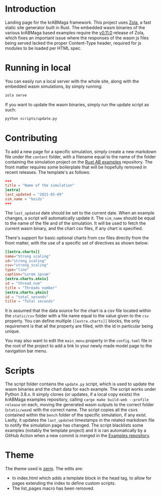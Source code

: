 # Introduction

Landing page for the krABMaga framework. This project uses [Zola](https://github.com/getzola/zola), a fast static site
generator built in Rust.
The embedded wasm binaries of the various krABMaga based examples require the
[v0.11.0](https://github.com/getzola/zola/releases/tag/v0.11.0) release of Zola, which fixes an important issue where
the responses of the wasm js files being served lacked the proper Content-Type header, required for js modules to be
loaded per HTML spec.

# Running in local

You can easily run a local server with the whole site, along with the embedded wasm simulations, by simply running:
```sh
zola serve
```
If you want to update the wasm binaries, simply run the update script as such:
```sh
python scripts/update.py
```

# Contributing

To add a new page for a specific simulation, simply create a new markdown file under the `content` folder, with a
filename equal to the name of the folder containing the simulation project on the
[Rust AB examples](https://github.com/krABMaga/examples) repository. The front matter requires some boilerplate
that will be hopefully removed in recent releases. The template's as follows:

```toml
+++
title = "Name of the simulation"
[extra]
last_updated = "2021-05-09"
sim_name = "boids"
+++
```
The `last_updated` date should be set to the current date. When an example changes, a script will automatically update it.
The `sim_name` should be equal to the name of the file and of the simulation. It will be used to fetch the current wasm binary,
and the chart csv files, if any chart is specified.

There's support for basic optional charts from csv files directly from the front matter, with the use of a specific set of directives as shown below:
```toml
[[extra.charts]]
name="Strong scaling"
id="strong_scaling"
csv="strong_scaling"
type="line"
caption="Lorem ipsum"
[extra.charts.xAxis]
id = "thread_num"
title = "Threads number"
[extra.charts.yAxis]
id = "total_seconds"
title = "Total seconds"
```

It is assumed that the data source for the chart is a csv file located within the `static/csv` folder with a file name equal
to the value given to the `csv` property. You can define multiple `[[extra.charts]]` blocks, the only requirement is that
all the property are filled, with the id in particular being unique.

You may also want to edit the `main_menu` property in the `config.toml` file in the root of the project to add a link to your
newly made model page to the navigation bar menu.

# Scripts

The script folder contains the `update.py` script, which is used to update the wasm binaries and the chart data for each example.
The script works under Python 3.8.x.
It simply clones (or updates, if a local copy exists) the krABMaga examples repository, calling `cargo make build-web --profile release`
on each, moving the generated wasm outputs to the correct folder (`static/wasm`) with the correct name. The script copies all the
csvs contained within the `bench` folder of the specific simulation, if any exist. Lastly, it updates the `last_updated` timestamps
in the related markdown file to notify the simulation page has changed. The script blacklists some examples (notably the template project)
and it is ran automatically by a GitHub Action when a new commit is merged in the [Examples repository](https://github.com/krABMaga/krABMaga-examples).

# Theme

The theme used is [zerm](https://github.com/ejmg/zerm/commit/b316f904dcbe60a255beec68e6c23436c1d11f07). The edits are:

- In index.html which adds a template block in the head tag, to allow for pages extending the index to define custom scripts.
- The list_pages macro has been removed.
